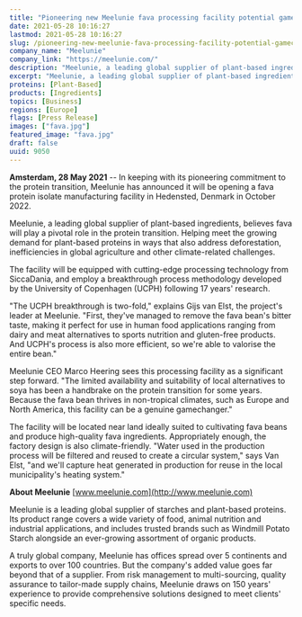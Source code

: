 ```yaml
---
title: "Pioneering new Meelunie fava processing facility potential gamechanger in the protein transition"
date: 2021-05-28 10:16:27
lastmod: 2021-05-28 10:16:27
slug: /pioneering-new-meelunie-fava-processing-facility-potential-gamechanger-protein-transition
company_name: "Meelunie"
company_link: "https://meelunie.com/"
description: "Meelunie, a leading global supplier of plant-based ingredients, has announced it will be opening a fava protein isolate manufacturing facility in Hedensted, Denmark in October 2022."
excerpt: "Meelunie, a leading global supplier of plant-based ingredients, has announced it will be opening a fava protein isolate manufacturing facility in Hedensted, Denmark in October 2022."
proteins: [Plant-Based]
products: [Ingredients]
topics: [Business]
regions: [Europe]
flags: [Press Release]
images: ["fava.jpg"]
featured_image: "fava.jpg"
draft: false
uuid: 9050
---
```

**Amsterdam, 28 May 2021** -- In keeping with its pioneering commitment
to the protein transition, Meelunie has announced it will be opening a
fava protein isolate manufacturing facility in Hedensted, Denmark in
October 2022.

Meelunie, a leading global supplier of plant-based ingredients, believes
fava will play a pivotal role in the protein transition. Helping meet
the growing demand for plant-based proteins in ways that also address
deforestation, inefficiencies in global agriculture and other
climate-related challenges.

The facility will be equipped with cutting-edge processing technology
from SiccaDania, and employ a breakthrough process methodology developed
by the University of Copenhagen (UCPH) following 17 years' research.

"The UCPH breakthrough is two-fold," explains Gijs van Elst, the
project's leader at Meelunie. "First, they've managed to remove the fava
bean's bitter taste, making it perfect for use in human food
applications ranging from dairy and meat alternatives to sports
nutrition and gluten-free products. And UCPH's process is also more
efficient, so we're able to valorise the entire bean."

Meelunie CEO Marco Heering sees this processing facility as a
significant step forward. "The limited availability and suitability of
local alternatives to soya has been a handbrake on the protein
transition for some years. Because the fava bean thrives in non-tropical
climates, such as Europe and North America, this facility can be a
genuine gamechanger."

The facility will be located near land ideally suited to cultivating
fava beans and produce high-quality fava ingredients. Appropriately
enough, the factory design is also climate-friendly. "Water used in the
production process will be filtered and reused to create a circular
system," says Van Elst, "and we'll capture heat generated in production
for reuse in the local municipality's heating system."

**About Meelunie** [www.meelunie.com](http://www.meelunie.com)

Meelunie is a leading global supplier of starches and plant-based
proteins. Its product range covers a wide variety of food, animal
nutrition and industrial applications, and includes trusted brands such
as Windmill Potato Starch alongside an ever-growing assortment of
organic products.

A truly global company, Meelunie has offices spread over 5 continents
and exports to over 100 countries. But the company's added value goes
far beyond that of a supplier. From risk management to multi-sourcing,
quality assurance to tailor-made supply chains, Meelunie draws on 150
years' experience to provide comprehensive solutions designed to meet
clients' specific needs.
